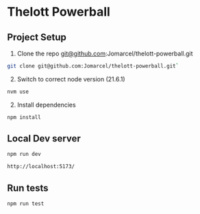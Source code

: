 # Thelott Powerball

## Project Setup

1. Clone the repo git@github.com:Jomarcel/thelott-powerball.git

```sh
git clone git@github.com:Jomarcel/thelott-powerball.git`
```

2. Switch to correct node version (21.6.1)

```sh
nvm use
```

2. Install dependencies

```sh
npm install
```

## Local Dev server

```sh
npm run dev
```

```sh
http://localhost:5173/
```

## Run tests

```sh
npm run test
```
